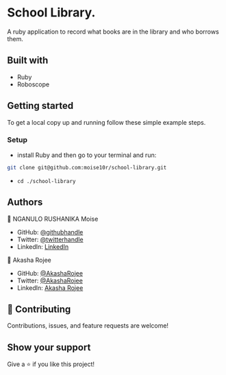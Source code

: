 # School Library.

A ruby application to record what books are in the library and who borrows them.

## Built with
 - Ruby
 - Roboscope

## Getting started

To get a local copy up and running follow these simple example steps.

### Setup
- install Ruby and then go to your terminal and run: 
```bash
git clone git@github.com:moise10r/school-library.git
```
- ``` cd ./school-library ```

## Authors

👤 NGANULO RUSHANIKA Moise

- GitHub: [@githubhandle](https://github.com/moise10r)
- Twitter: [@twitterhandle](https://twitter.com/MRushanika)
- LinkedIn: [LinkedIn](https://www.linkedin.com/in/nganulo-rushanika-mo%C3%AFse-626139197/)

👤 Akasha Rojee

- GitHub: [@AkashaRojee](https://github.com/AkashaRojee)
- Twitter: [@AkashaRojee](https://twitter.com/AkashaRojee)
- LinkedIn: [Akasha Rojee](https://www.linkedin.com/in/AkashaRojee/)

## 🤝 Contributing

Contributions, issues, and feature requests are welcome!

## Show your support

Give a ⭐️ if you like this project!
